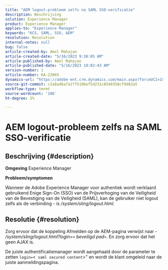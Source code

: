 ```yaml
---
title: "AEM logout-probleem zelfs na SAML SSO-verificatie"
description: Beschrijving
solution: Experience Manager
product: Experience Manager
applies-to: "Experience Manager"
keywords: "KCS, SAML, SSO, AEM"
resolution: Resolution
internal-notes: null
bug: false
article-created-by: Amol Mahajan
article-created-date: "5/16/2023 9:38:05 AM"
article-published-by: Amol Mahajan
article-published-date: "5/16/2023 10:02:43 AM"
version-number: 1
article-number: KA-22065
dynamics-url: "https://adobe-ent.crm.dynamics.com/main.aspx?forceUCI=1&pagetype=entityrecord&etn=knowledgearticle&id=9b29d959-cdf3-ed11-8848-6045bd006239"
source-git-commit: c2a8ad6a7a27f510bef5d231c8548358cf9d82a5
workflow-type: tm+mt
source-wordcount: '106'
ht-degree: 2%

---
```


# AEM logout-probleem zelfs na SAML SSO-verificatie

## Beschrijving {#description}

<b>Omgeving</b>
Experience Manager

<b>Probleem/symptomen</b>

Wanneer de Adobe Experience Manager voor authentiek wordt verklaard gebruikend Enige Sign-On (SSO) van de Prijsverhoging van de Veiligheid van de Bevestiging van de Veiligheid (SAML), kan de gebruiker niet logout zelfs als de verbinding - is */system/sling/logout.html.*


## Resolutie {#resolution}


Zorg ervoor dat de koppeling Afmelden op de AEM-pagina verwijst naar - */system/sling/logout.html?login=`<` beveiligd pad`>`*. En zorg ervoor dat het geen AJAX is.

De juiste authentificatiemanager wordt aangehaald door de parameter te zetten `login=`&lt;` saml secured content`>&quot; en wordt de klant omgeleid naar de juiste aanmeldingspagina.
